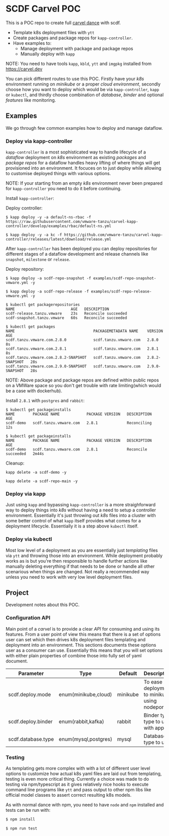 # SCDF Carvel POC

This is a POC repo to create full [carvel dance](https://carvel.dev) with scdf.

- Template k8s deployment files with `ytt`
- Create packages and package repos for `kapp-controller`.
- Have examples to:
  - Manage deployment with package and package repos
  - Manually deploy with `kapp`

NOTE: You need to have tools `kapp`, `kbld`, `ytt` and `imgpkg` installed from https://carvel.dev

You can pick different routes to use this POC. Firstly have your _k8s_ environment running
on _minikube_ or a proper _cloud environment_, secondly choose how you want to deploy which would
be via `kapp-controller`, `kapp` or `kubectl`, and thirdly choose combination of _database_,
_binder_ and optional _features_ like monitoring.

## Examples
We go through few common examples how to deploy and manage dataflow.

### Deploy via kapp-controller
`kapp-controller` is a most sophisticated way to handle lifecycle of a
_dataflow_ deployment on _k8s_ environment as existing _packages_ and
_package repos_ for a dataflow handles heavy lifting of where things
will get provisioned into an environment. It focuces on to just deploy
while allowing to customise deployed things with various options.

NOTE: If your starting from an empty _k8s_ environment never been prepared
for `kapp-controller` you need to do it before continuing.

Install `kapp-controller`:

Deploy controller:
```
$ kapp deploy -y -a default-ns-rbac -f https://raw.githubusercontent.com/vmware-tanzu/carvel-kapp-controller/develop/examples/rbac/default-ns.yml

$ kapp deploy -y -a kc -f https://github.com/vmware-tanzu/carvel-kapp-controller/releases/latest/download/release.yml
```

After `kapp-controller` has been deployed you can deploy repositories for different stages
of a dataflow development and release channels like `snapshot`, `milestone` or `release`.

Deploy repository:
```
$ kapp deploy -a scdf-repo-snapshot -f examples/scdf-repo-snapshot-vmware.yml -y

$ kapp deploy -a scdf-repo-release -f examples/scdf-repo-release-vmware.yml -y

$ kubectl get packagerepositories
NAME                         AGE   DESCRIPTION
scdf-release.tanzu.vmware    23s   Reconcile succeeded
scdf-snapshot.tanzu.vmware   60s   Reconcile succeeded

$ kubectl get packages
NAME                                   PACKAGEMETADATA NAME    VERSION          AGE
scdf.tanzu.vmware.com.2.8.0            scdf.tanzu.vmware.com   2.8.0            8s
scdf.tanzu.vmware.com.2.8.1            scdf.tanzu.vmware.com   2.8.1            8s
scdf.tanzu.vmware.com.2.8.2-SNAPSHOT   scdf.tanzu.vmware.com   2.8.2-SNAPSHOT   28s
scdf.tanzu.vmware.com.2.9.0-SNAPSHOT   scdf.tanzu.vmware.com   2.9.0-SNAPSHOT   28s
```

NOTE: Above package and package repos are defined within public repos on a
VMWare space so you don't get trouble with rate limiting(which would be
a case with dockerhub).

Install `2.8.1` with `postgres` and `rabbit`:
```
$ kubectl get packageinstalls
NAME        PACKAGE NAME            PACKAGE VERSION   DESCRIPTION   AGE
scdf-demo   scdf.tanzu.vmware.com   2.8.1             Reconciling   12s

$ kubectl get packageinstalls
NAME        PACKAGE NAME            PACKAGE VERSION   DESCRIPTION           AGE
scdf-demo   scdf.tanzu.vmware.com   2.8.1             Reconcile succeeded   2m44s
```

Cleanup:
```
kapp delete -a scdf-demo -y

kapp delete -a scdf-repo-main -y
```

### Deploy via kapp
Just using `kapp` and bypassing `kapp-controller` is a more straighforward way to deploy
things into _k8s_ without having a need to setup a controller environment. Essentially
it's just throwing out _k8s_ files into a cluster with some better control of what
`kapp` itself provides what comes for a deployment lifecycle. Essentially it is a step
above `kubectl` itself.

### Deploy via kubectl
Most low level of a deployment as you are essentially just _templating_ files via
`ytt` and throwing those into an environment. While deployment probably works as
is but you're then responsible to handle further actions like manually deleting
everything if that needs to be done or handle all other scenarious when things
are changed. Not really a recommended way unless you need to work with very
low level deployment files.

## Project
Development notes about this POC.

### Configuration API
Main point of a _carvel_ is to provide a clear _API_ for consuming and using
its features. From a user point of view this means that there is a set of
options user can set which then drives k8s deployment files templating
and deployment into an environment. This sections documents these options
user as a consumer can use. Essentially this means that you will set
options with either plain properties of combine those into fully set of
yaml document.

| Parameter                | Type                    | Default        | Description                                   |
|--------------------------|-------------------------|----------------|-----------------------------------------------|
| scdf.deploy.mode         | enum(minikube,cloud)    | minikube       | To ease deployment to minikube using nodeport |
| scdf.deploy.binder       | enum(rabbit,kafka)      | rabbit         | Binder type type to use with apps             |
| scdf.database.type       | enum(mysql,postgres)    | mysql          | Database type to use                          |

### Testing
As templating gets more complex with with a lot of different user level options
to customize how actual k8s yaml files are laid out from templating, testing
is even more critical thing. Currently a choice was made to do testing via
npm/typescript as it gives relatively nice hooks to execute command line
programs like `ytt` and pass output to other npm libs like official model
classes to assert correct resulting k8s models.

As with normal dance with npm, you need to have `node` and `npm` installed and
tests can be run with:
```bash
$ npm install

$ npm run test
```
